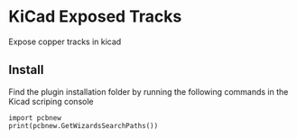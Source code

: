 # KiCad Exposed Tracks

Expose copper tracks in kicad

## Install
Find the plugin installation folder by running the following commands in the Kicad scriping console 
```
import pcbnew
print(pcbnew.GetWizardsSearchPaths())
```
